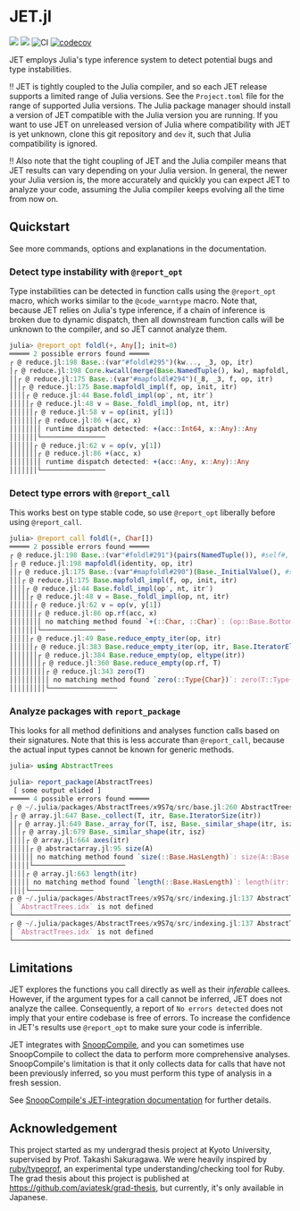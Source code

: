 # JET.jl

[![](https://img.shields.io/badge/docs-stable-blue.svg)](https://aviatesk.github.io/JET.jl/stable/)
[![](https://img.shields.io/badge/docs-dev-blue.svg)](https://aviatesk.github.io/JET.jl/dev/)
![CI](https://github.com/aviatesk/JET.jl/workflows/CI/badge.svg)
[![codecov](https://codecov.io/gh/aviatesk/JET.jl/branch/master/graph/badge.svg)](https://codecov.io/gh/aviatesk/JET.jl)

JET employs Julia's type inference system to detect potential bugs and type instabilities.

:bangbang:
    JET is tightly coupled to the Julia compiler, and so each JET release supports a limited range of Julia versions. See the `Project.toml` file for the range of supported Julia versions. The Julia package manager should install a version of JET compatible with the Julia version you are running.
    If you want to use JET on unreleased version of Julia where compatibility with JET is yet unknown, clone this git repository and `dev` it, such that Julia compatibility is ignored.

:bangbang:
    Also note that the tight coupling of JET and the Julia compiler means that JET results can vary depending on your Julia version.
    In general, the newer your Julia version is, the more accurately and quickly you can expect JET to analyze your code,
    assuming the Julia compiler keeps evolving all the time from now on.

## Quickstart
See more commands, options and explanations in the documentation.

### Detect type instability with `@report_opt`
Type instabilities can be detected in function calls using the `@report_opt` macro, which works similar to the `@code_warntype` macro.
Note that, because JET relies on Julia's type inference, if a chain of inference is broken due to dynamic dispatch, then all downstream function calls will be unknown to the compiler, and so JET cannot analyze them.

```julia
julia> @report_opt foldl(+, Any[]; init=0)
═════ 2 possible errors found ═════
┌ @ reduce.jl:198 Base.:(var"#foldl#295")(kw..., _3, op, itr)
│┌ @ reduce.jl:198 Core.kwcall(merge(Base.NamedTuple(), kw), mapfoldl, identity, op, itr)
││┌ @ reduce.jl:175 Base.:(var"#mapfoldl#294")(_8, _3, f, op, itr)
│││┌ @ reduce.jl:175 Base.mapfoldl_impl(f, op, init, itr)
││││┌ @ reduce.jl:44 Base.foldl_impl(op′, nt, itr′)
│││││┌ @ reduce.jl:48 v = Base._foldl_impl(op, nt, itr)
││││││┌ @ reduce.jl:58 v = op(init, y[1])
│││││││┌ @ reduce.jl:86 +(acc, x)
││││││││ runtime dispatch detected: +(acc::Int64, x::Any)::Any
│││││││└────────────────
││││││┌ @ reduce.jl:62 v = op(v, y[1])
│││││││┌ @ reduce.jl:86 +(acc, x)
││││││││ runtime dispatch detected: +(acc::Any, x::Any)::Any
│││││││└────────────────
```

### Detect type errors with `@report_call`
This works best on type stable code, so use `@report_opt` liberally before using `@report_call`.
```julia
julia> @report_call foldl(+, Char[])
═════ 2 possible errors found ═════
┌ @ reduce.jl:198 Base.:(var"#foldl#291")(pairs(NamedTuple()), #self#, op, itr)
│┌ @ reduce.jl:198 mapfoldl(identity, op, itr)
││┌ @ reduce.jl:175 Base.:(var"#mapfoldl#290")(Base._InitialValue(), #self#, f, op, itr)
│││┌ @ reduce.jl:175 Base.mapfoldl_impl(f, op, init, itr)
││││┌ @ reduce.jl:44 Base.foldl_impl(op′, nt, itr′)
│││││┌ @ reduce.jl:48 v = Base._foldl_impl(op, nt, itr)
││││││┌ @ reduce.jl:62 v = op(v, y[1])
│││││││┌ @ reduce.jl:86 op.rf(acc, x)
││││││││ no matching method found `+(::Char, ::Char)`: (op::Base.BottomRF{typeof(+)}).rf::typeof(+)(acc::Char, x::Char)
│││││││└────────────────
│││││┌ @ reduce.jl:49 Base.reduce_empty_iter(op, itr)
││││││┌ @ reduce.jl:383 Base.reduce_empty_iter(op, itr, Base.IteratorEltype(itr))
│││││││┌ @ reduce.jl:384 Base.reduce_empty(op, eltype(itr))
││││││││┌ @ reduce.jl:360 Base.reduce_empty(op.rf, T)
│││││││││┌ @ reduce.jl:343 zero(T)
││││││││││ no matching method found `zero(::Type{Char})`: zero(T::Type{Char})
│││││││││└─────────────────
```

### Analyze packages with `report_package`
This looks for all method definitions and analyses function calls based on their signatures. Note that this is less accurate than `@report_call`, because the actual input types cannot be known for generic methods.

```julia
julia> using AbstractTrees

julia> report_package(AbstractTrees)
 [ some output elided ]
═════ 4 possible errors found ═════
┌ @ ~/.julia/packages/AbstractTrees/x9S7q/src/base.jl:260 AbstractTrees.collect(Core.apply_type(StableNode, T), ch)
│┌ @ array.jl:647 Base._collect(T, itr, Base.IteratorSize(itr))
││┌ @ array.jl:649 Base._array_for(T, isz, Base._similar_shape(itr, isz))
│││┌ @ array.jl:679 Base._similar_shape(itr, isz)
││││┌ @ array.jl:664 axes(itr)
│││││┌ @ abstractarray.jl:95 size(A)
││││││ no matching method found `size(::Base.HasLength)`: size(A::Base.HasLength)
│││││└───────────────────────
││││┌ @ array.jl:663 length(itr)
│││││ no matching method found `length(::Base.HasLength)`: length(itr::Base.HasLength)
││││└────────────────
┌ @ ~/.julia/packages/AbstractTrees/x9S7q/src/indexing.jl:137 AbstractTrees.idx.tree
│ `AbstractTrees.idx` is not defined
└───────────────────────────────────────────────────────────────────────
┌ @ ~/.julia/packages/AbstractTrees/x9S7q/src/indexing.jl:137 AbstractTrees.idx.index
│ `AbstractTrees.idx` is not defined
└───────────────────────────────────────────────────────────────────────
```

## Limitations
JET explores the functions you call directly as well as their *inferable* callees. However, if the argument types for a call cannot be inferred, JET does not analyze the callee. Consequently, a report of `No errors detected` does not imply that your entire codebase is free of errors. To increase the confidence in JET's results use `@report_opt` to make sure your code is inferrible.

JET integrates with [SnoopCompile](https://github.com/timholy/SnoopCompile.jl), and you can sometimes use SnoopCompile to collect the data to perform more comprehensive analyses. SnoopCompile's limitation is that it only collects data for calls that have not been previously inferred, so you must perform this type of analysis in a fresh session.

See [SnoopCompile's JET-integration documentation](https://timholy.github.io/SnoopCompile.jl/stable/jet/) for further details.

## Acknowledgement

This project started as my undergrad thesis project at Kyoto University, supervised by Prof. Takashi Sakuragawa.
We were heavily inspired by [ruby/typeprof](https://github.com/ruby/typeprof), an experimental type understanding/checking tool for Ruby.
The grad thesis about this project is published at <https://github.com/aviatesk/grad-thesis>, but currently, it's only available in Japanese.
